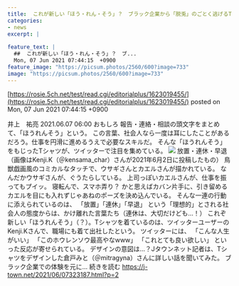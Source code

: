```yaml
---
title:  これが新しい「ほう・れん・そう」？　ブラック企業から「脱兎」のごとく逃げるTシャツに反響  
categories:
- news
excerpt: |
  
feature_text: |
  ##  これが新しい「ほう・れん・そう」？　ブ...
  Mon, 07 Jun 2021 07:44:15  +0900
feature_image: "https://picsum.photos/2560/600?image=733"
image: "https://picsum.photos/2560/600?image=733"
---
```


[https://rosie.5ch.net/test/read.cgi/editorialplus/1623019455/](https://rosie.5ch.net/test/read.cgi/editorialplus/1623019455/)
posted on Mon, 07 Jun 2021 07:44:15  +0900

<!--more-->

井上　祐亮 2021.06.07 06:00 おもしろ 報告・連絡・相談の頭文字をまとめて、「ほうれんそう」という。 この言葉、社会人なら一度は耳にしたことがあるだろう。仕事を円滑に進めるうえで必要なスキルだ。 そんな「ほうれんそう」をもじったTシャツが、ツイッターで注目を集めている。 ![](https://cdn.j-town.net/thumbnail/2021/06/town20210603191619_large.jpg) 放置・連休・早退（画像はKenji.K（＠kensama_char）さんが2021年6月2日に投稿したもの） 鳥獣戯画風のコミカルなタッチで、ウサギさんとカエルさんが描かれている。 なんだかウサギさんが、ぐうたらしている。 上司っぽいカエルさんが、仕事を振ってもプイッ。 寝転んで、スマホ弄り？ かと思えばカバン片手に、引き留めるカエルを目にも入れずじゃあねのポーズを決め込んでいる。 そんな一連の行動に添えられているのは、 「放置」「連休」「早退」 という「理想的」とされる社会人の態度からは、かけ離れた言葉たち（連休は、大切だけども...！） これぞ新しい「ほうれんそう」（？）。Tシャツを着ているのは、ツイッターユーザーのKenji.Kさんで、職場にも着て出社したという。 ツイッターには、 「こんな人生がいい」 「このホウレンソウ最高やなwww」 「これとても良い欲しい」 といった反応が寄せられている。 デザインの意図は...？Jタウンネット記者は、Tシャツをデザインした倉戸みと（＠mitragyna）さんに詳しい話を聞いてみた。 ブラック企業での体験を元に... 続きを読む https://j-town.net/2021/06/07323187.html?p=2
